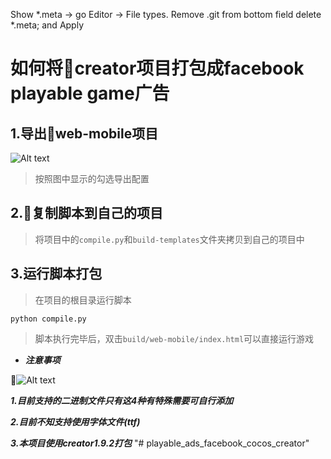 Show *.meta -> go Editor -> File types. Remove .git from bottom field delete *.meta; and Apply
# 如何将creator项目打包成facebook playable game广告

## 1.导出web-mobile项目

![Alt text](./readmeImage/image1.png)

> 按照图中显示的勾选导出配置

## 2.复制脚本到自己的项目

> 将项目中的`compile.py`和`build-templates`文件夹拷贝到自己的项目中

## 3.运行脚本打包

> 在项目的根目录运行脚本

`python compile.py`

> 脚本执行完毕后，双击`build/web-mobile/index.html`可以直接运行游戏

* ***注意事项***

![Alt text](./readmeImage/image2.png)

***1.目前支持的二进制文件只有这4种有特殊需要可自行添加***

***2.目前不知支持使用字体文件(ttf)***

***3.本项目使用creator1.9.2打包***
"# playable_ads_facebook_cocos_creator" 
